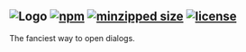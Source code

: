 ![Logo](https://raw.githubusercontent.com/houfio/dialoog/master/logo.svg?sanitize=true)
[![npm](https://badgen.net/npm/v/dialoog)](https://www.npmjs.com/package/dialoog)
[![minzipped size](https://badgen.net/bundlephobia/minzip/dialoog)](https://www.npmjs.com/package/dialoog)
[![license](https://badgen.net/npm/license/dialoog)](./LICENSE.md)
---

The fanciest way to open dialogs.
